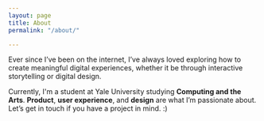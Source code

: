 ```yaml
---
layout: page
title: About
permalink: "/about/"

---
```

Ever since I’ve been on the internet, I’ve always loved exploring how to create meaningful digital experiences, whether it be through interactive storytelling or digital design.   
  
Currently, I'm a student at Yale University studying **Computing and the Arts**. **Product**, **user experience**, and **design** are what I’m passionate about. Let’s get in touch if you have a project in mind. :)